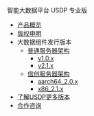 <div class="sidebar_title icon_"> 智能大数据平台 USDP 专业版</div> 


* [产品概览](/usdpdc/README)
* [版权申明](usdpdc/copyright)
* 大数据组件发行版本
    * [普通服务器架构](usdpdc/component/version)
      * [v1.0.x](usdpdc/1.0.x/README)
      * [v2.1.x](usdpdc/2.1.x/README)
    * [信创服务器架构](usdpdc/component/xc_version)
      * [aarch64_2.0.x](usdpdc/xc_aarch64_2.0.x/README)
      * [x86_2.1.x](usdpdc/xc_x86_2.1.x/README)
* [了解USDP更多版本](usdpdc/component/version)
* [合作咨询](https://spt.ucloud.cn/30001)

